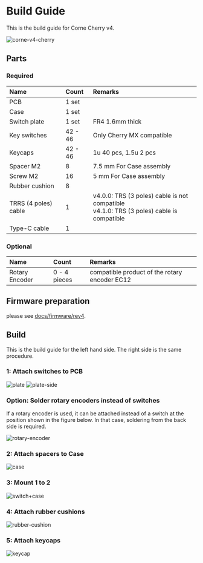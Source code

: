 # Build Guide
This is the build guide for Corne Cherry v4.

![corne-v4-cherry](https://github.com/foostan/crkbd/assets/736191/c6090d53-67b6-45b5-86c1-1af6214ea392)

## Parts

### Required

| Name                 | Count   | Remarks                                                                                     |
|:---------------------|:--------|:--------------------------------------------------------------------------------------------|
| PCB                  | 1 set   |                                                                                             |
| Case                 | 1 set   |                                                                                             |
| Switch plate         | 1 set   | FR4 1.6mm thick                                                                             |
| Key switches         | 42 - 46 | Only Cherry MX compatible                                                                   |
| Keycaps              | 42 - 46 | 1u 40 pcs, 1.5u 2 pcs                                                                       |
| Spacer M2            | 8       | 7.5 mm For Case assembly                                                                    |
| Screw M2             | 16      | 5 mm For Case assembly                                                                      |
| Rubber cushion       | 8       |                                                                                             |
| TRRS (4 poles) cable | 1       | v4.0.0: TRS (3 poles) cable is not compatible<br/>v4.1.0: TRS (3 poles) cable is compatible |
| Type-C cable         | 1       |                                                                                             |

### Optional

| Name           | Count        | Remarks                                       |
|:---------------|:-------------|:----------------------------------------------|
| Rotary Encoder | 0 - 4 pieces | compatible product of the rotary encoder EC12 |

## Firmware preparation
please see [docs/firmware/rev4](../../firmware/rev4/firmware_en.md).

## Build
This is the build guide for the left hand side. The right side is the same procedure.

### 1: Attach switches to PCB
![plate](https://github.com/foostan/crkbd/assets/736191/75dd4beb-b4fb-4e56-8af3-b4eb736894b7)
![plate-side](https://github.com/foostan/crkbd/assets/736191/ef7cdc65-37f3-4dcc-b5ad-cbbe1440a30d)

### Option: Solder rotary encoders instead of switches
If a rotary encoder is used, it can be attached instead of a switch at the position shown in the figure below. In that case, soldering from the back side is required.

![rotary-encoder](https://github.com/foostan/crkbd/assets/736191/dd2eb79a-d223-45d2-84fd-331e9f582b5a)

### 2: Attach spacers to Case
![case](https://github.com/foostan/crkbd/assets/736191/3f295698-29c5-4ed4-9973-3297876a9fc3)

### 3: Mount 1 to 2
![switch+case](https://github.com/foostan/crkbd/assets/736191/fd7c2c36-7dea-4c04-a5a5-eee332187a9e)

### 4: Attach rubber cushions
![rubber-cushion](https://github.com/foostan/crkbd/assets/736191/b74e9650-e709-4246-b35d-f8e0b8ebc646)

### 5: Attach keycaps
![keycap](https://github.com/foostan/crkbd/assets/736191/9a964932-a798-4377-b4c9-59cb2f1bfc5d)

